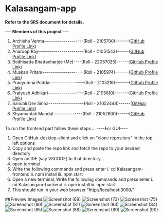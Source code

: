 # Kalasangam-app
**Refer to the SRS document for details.** 

--- **Members of this project** ---
1. Archisha Verma--------------------(Roll - 2105700)-------([GitHub Profile Link](https://github.com/archishaverma))
2. Anuroop Roy-----------------------(Roll - 21051543)------([GitHub Profile Link](https://github.com/aroy1106))
3. Bodhisatta Bhattacharjee (Me)----(Roll - 22057025)------([GitHub Profile Link](https://github.com/eziokittu))
4. Muskan Pritam---------------------(Roll - 2105974)-------([Github Profile Link](https://github.com/MuskanP2021))
5. Pradyumna Poddar-----------------(Roll - 2105216)-------([Github Profile Link](https://github.com/Pradyunna))
6. Pratyush Adhikari------------------(Roll - 2105810)-------([GitHub Profile Link](https://github.com/Pratyush-Adhikari1507))
7. Sandali Dev Sinha------------------(Roll - 21052448)------([GitHub Profile Link](https://github.com/DevSinhaSandali))
8. Shyamantak Mandal---------------(Roll - 21052800)------([GitHub Profile Link](https://github.com/Syamantakse))


To run the frontend part follow these steps ...
----For GUI----
1. Open GitHub-desktop-client and click on "clone repository" in the top left options
2. Copy and paste the repo link and fetch the repo to your desired directory
3. Open an IDE (say VSCODE) to that directory
4. open terminal
5. Write the following commands and press enter
     i.      cd Kalasangam-frontend
     ii.     npm install
     iii.    npm start
6. Open a new terminal, Write the following commands and press enter
     i.      cd Kalasangam-backend
     ii.     npm install
     iii.    npm start
7. This should run in your web browser "http://localhost:3000/"


##Preview Images
![Screenshot (69)](https://github.com/eziokittu/Kalasangam-app/assets/52044555/691ee162-5276-4c30-bc8b-9d305ffa96d6)
![Screenshot (73)](https://github.com/eziokittu/Kalasangam-app/assets/52044555/c13496fb-c41b-4033-a5c7-72985b735fe0)
![Screenshot (75)](https://github.com/eziokittu/Kalasangam-app/assets/52044555/0a1e1714-b3e4-4ce4-baf8-477a8b00fda7)
![Screenshot (80)](https://github.com/eziokittu/Kalasangam-app/assets/52044555/51d0636a-e41c-4140-9249-2b9a16f85277)
![Screenshot (81)](https://github.com/eziokittu/Kalasangam-app/assets/52044555/3b8bfc01-2a11-4398-b684-fef98ce98549)
![Screenshot (83)](https://github.com/eziokittu/Kalasangam-app/assets/52044555/441efea1-ba42-4928-8a8e-9e9707e2e1d6)
![Screenshot (84)](https://github.com/eziokittu/Kalasangam-app/assets/52044555/bc475cb0-e674-45a8-8c9b-0f10663349fa)
![Screenshot (85)](https://github.com/eziokittu/Kalasangam-app/assets/52044555/83274872-2ca1-496f-a7bb-926553bef2e4)
![Screenshot (88)](https://github.com/eziokittu/Kalasangam-app/assets/52044555/51b1044e-ea21-400a-b282-1acce3f0969b)
![Screenshot (89)](https://github.com/eziokittu/Kalasangam-app/assets/52044555/5e406da2-51ba-46c4-9fd3-ebd272495d8b)
![Screenshot (90)](https://github.com/eziokittu/Kalasangam-app/assets/52044555/1936d334-2107-4c9f-9869-069147794f7f)
